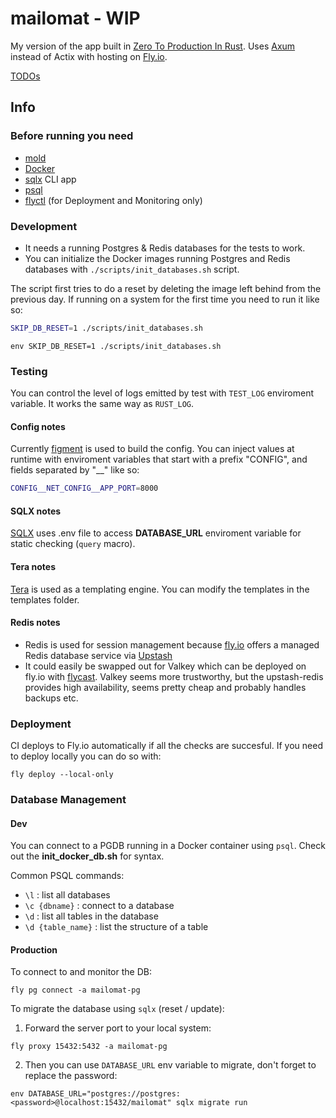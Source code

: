 # mailomat - WIP

My version of the app built in [Zero To Production In Rust](https://www.zero2prod.com).
Uses [Axum](https://github.com/tokio-rs/axum) instead of Actix with hosting on [Fly.io](https://fly.io/).

[TODOs](TODO.md)

## Info

### Before running you need

- [mold](https://github.com/rui314/mold)
- [Docker](https://www.docker.com/)
- [sqlx](https://github.com/launchbadge/sqlx) CLI app
- [psql](https://www.postgresql.org/download/)
- [flyctl](https://fly.io/docs/flyctl/install/) (for Deployment and Monitoring only)

### Development

- It needs a running Postgres & Redis databases for the tests to work.
- You can initialize the Docker images running Postgres and Redis databases with `./scripts/init_databases.sh` script.

The script first tries to do a reset by deleting the image left behind from the previous day.
If running on a system for the first time you need to run it like so:

```sh
SKIP_DB_RESET=1 ./scripts/init_databases.sh
```

```fish
env SKIP_DB_RESET=1 ./scripts/init_databases.sh
```

### Testing

You can control the level of logs emitted by test with `TEST_LOG` enviroment variable.
It works the same way as `RUST_LOG`.

#### Config notes

Currently [figment](https://github.com/SergioBenitez/Figment) is used to build the config. You can inject values at runtime with enviroment variables
that start with a prefix "CONFIG", and fields separated by "\_\_" like so:

```sh
CONFIG__NET_CONFIG__APP_PORT=8000
```

#### SQLX notes

[SQLX](https://github.com/launchbadge/sqlx) uses .env file to access **DATABASE_URL** enviroment variable for static checking (`query` macro).

#### Tera notes

[Tera](https://keats.github.io/tera/) is used as a templating engine. You can modify the templates in the templates folder.

#### Redis notes

- Redis is used for session management because [fly.io](https://fly.io/docs/upstash/redis/) offers a managed Redis database service via [Upstash](https://upstash.com/docs/redis/overall/getstarted)
- It could easily be swapped out for Valkey which can be deployed on fly.io with [flycast](https://fly.io/docs/blueprints/private-applications-flycast/).
  Valkey seems more trustworthy, but the upstash-redis provides high availability, seems pretty cheap and probably handles backups etc.

### Deployment

CI deploys to Fly.io automatically if all the checks are succesful.
If you need to deploy locally you can do so with:

```fish
fly deploy --local-only
```

### Database Management

#### Dev

You can connect to a PGDB running in a Docker container using `psql`.
Check out the **init_docker_db.sh** for syntax.

Common PSQL commands:

- `\l` : list all databases
- `\c {dbname}` : connect to a database
- `\d` : list all tables in the database
- `\d {table_name}` : list the structure of a table

#### Production

To connect to and monitor the DB:

```fish
fly pg connect -a mailomat-pg
```

To migrate the database using `sqlx` (reset / update):

1. Forward the server port to your local system:

```fish
fly proxy 15432:5432 -a mailomat-pg
```

2. Then you can use `DATABASE_URL` env variable to migrate, don't forget to replace the password:

```fish
env DATABASE_URL="postgres://postgres:<password>@localhost:15432/mailomat" sqlx migrate run
```
